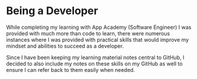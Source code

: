 # Being a Developer

While completing my learning with App Academy (Software Engineer) I was provided with much more than code to learn, there were numerous instances where I was provided with practical skills that would improve my mindset and abilities to succeed as a developer. 

Since I have been keeping my learning material notes central to GitHub, I decided to also include my notes on these skills on my GitHub as well to ensure I can refer back to them easily when needed. 
